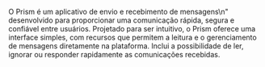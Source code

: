 O Prism é um aplicativo de envio e recebimento de mensagens\n"
desenvolvido para proporcionar uma comunicação rápida,
segura e confiável entre usuários. Projetado para ser intuitivo,
o Prism oferece uma interface simples, com recursos que permitem
a leitura e o gerenciamento de mensagens diretamente na plataforma.
Inclui a possibilidade de ler, ignorar ou responder rapidamente
as comunicações recebidas.
        

